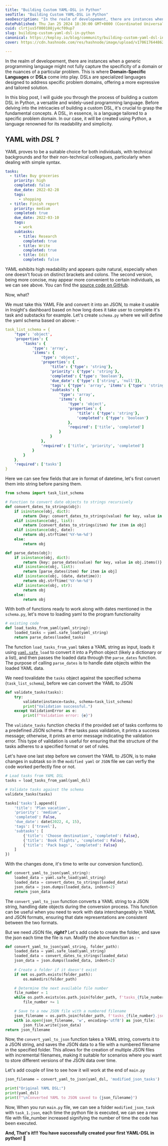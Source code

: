 ```yaml
---
title: "Building Custom YAML-DSL in Python"
seoTitle: "Building Custom YAML-DSL in Python"
seoDescription: "In the realm of developement, there are instances when a generic programming language might not fully capture the specificity of a domain."
datePublished: Thu Jan 25 2024 18:30:00 GMT+0000 (Coordinated Universal Time)
cuid: clrtjus5f000108jy4cf09up7
slug: building-custom-yaml-dsl-in-python
canonical: https://keploy.io/blog/community/building-custom-yaml-dsl-in-python
cover: https://cdn.hashnode.com/res/hashnode/image/upload/v1706176448627/aa815cbd-197b-492d-9f1e-9454b52ec817.png

---
```


In the realm of developement, there are instances when a generic programming language might not fully capture the specificity of a domain or the nuances of a particular problem. This is where **Domain-Specific Languages** or **DSLs** come into play. DSLs are specialized languages designed to address specific problem domains, offering a more expressive and tailored solution.

In this blog post, I will guide you through the process of building a custom DSL in Python, a versatile and widely-used programming language. Before delving into the intricacies of building a custom DSL, it's crucial to grasp the fundamental concepts. A DSL, in essence, is a language tailored to a specific problem domain. In our case, it will be created using Python, a language renowned for its readability and simplicity.

## YAML with *DSL* ?

YAML proves to be a suitable choice for both individuals, with technical backgrounds and for their non-technical colleagues, particularly when dealing with simple syntax.

```yaml
tasks:
  - title: Buy groceries
    priority: high
    completed: false
    due_date: 2022-02-28
    tags:
      - shopping
  - title: Finish report
    priority: medium
    completed: true
    due_date: 2022-03-10
    tags:
      - work
    subtasks:
      - title: Research
        completed: true
      - title: Write
        completed: true
      - title: Edit
        completed: false
```

YAML exhibits high readability and appears quite natural, especially when one doesn't focus on distinct brackets and colons. The second version, being more concise, may appear more convenient to certain individuals, as we can see above. You can find the [source code on GitHub](https://github.com/Sonichigo/yaml-dsl/).

Now, what?

We must take this YAML File and convert it into an JSON, to make it usable in Insight's dashboard based on how long does it take user to complete it's task and substacks for example. Let's create `schema.py` where we will define the yaml schema based on above: -

```yaml
task_list_schema = {
    'type': 'object',
    'properties': {
        'tasks': {
            'type': 'array',
            'items': {
                'type': 'object',
                'properties': {
                    'title': {'type': 'string'},
                    'priority': {'type': 'string'},
                    'completed': {'type': 'boolean'},
                    'due_date': {'type': ['string', 'null']},
                    'tags': {'type': 'array', 'items': {'type': 'string'}},
                    'subtasks': {
                        'type': 'array',
                        'items': {
                            'type': 'object',
                            'properties': {
                                'title': {'type': 'string'},
                                'completed': {'type': 'boolean'}
                            },
                            'required': ['title', 'completed']
                        }
                    }
                },
                'required': ['title', 'priority', 'completed']
            }
        }
    },
    'required': ['tasks']
}
```

Here we can see few fields that are in format of datetime, let's first convert them into string before parsing them.

```python
from schema import task_list_schema

# Function to convert date objects to strings recursively
def convert_dates_to_strings(obj):
    if isinstance(obj, dict):
        return {key: convert_dates_to_strings(value) for key, value in obj.items()}
    elif isinstance(obj, list):
        return [convert_dates_to_strings(item) for item in obj]
    elif isinstance(obj, date):
        return obj.strftime('%Y-%m-%d')
    else:
        return obj

def parse_dates(obj):
    if isinstance(obj, dict):
        return {key: parse_dates(value) for key, value in obj.items()}
    elif isinstance(obj, list):
        return [parse_dates(item) for item in obj]
    elif isinstance(obj, (date, datetime)):
        return obj.strftime('%Y-%m-%d')
    elif isinstance(obj, str):
        return obj
    else:
        return obj
```

With both of functions ready to work along with dates mentioned in the `schema.py`, let's move to loading yaml to the program functionality

```python
# existing code
def load_tasks_from_yaml(yaml_string):
    loaded_tasks = yaml.safe_load(yaml_string)
    return parse_dates(loaded_tasks)
```

The function `load_tasks_from_yaml` takes a YAML string as input, loads it using [`yaml.safe`](http://yaml.safe)`_load` to convert it into a Python object (likely a dictionary or a list), and then passes the loaded data through the `parse_dates` function. The purpose of calling `parse_dates` is to handle date objects within the loaded YAML data.

We need tovalidate the `tasks` object against the specified schema (`task_list_schema`), before we can convert the YAML to JSON

```python
def validate_tasks(tasks):
    try:
        validate(instance=tasks, schema=task_list_schema)
        print("Validation successful.")
    except ValidationError as e:
        print(f"Validation error: {e}")
```

The `validate_tasks` function checks if the provided set of tasks conforms to a predefined JSON schema. If the tasks pass validation, it prints a success message; otherwise, it prints an error message indicating the validation error. This type of validation is useful for ensuring that the structure of the tasks adheres to a specified format or set of rules.

Let's have one last step before we convert the YAML to JSON, is to make changes in subtask so in the `modified yaml` or `JSON` file we can verfiy the code worked perfectly fine or not.

```python
# Load tasks from YAML DSL
tasks = load_tasks_from_yaml(yaml_dsl)

# Validate tasks against the schema
validate_tasks(tasks)

tasks['tasks'].append({
    'title': 'Plan vacation',
    'priority': 'medium',
    'completed': False,
    'due_date': date(2022, 4, 15),
    'tags': ['travel'],
    'subtasks': [
        {'title': 'Choose destination', 'completed': False},
        {'title': 'Book flights', 'completed': False},
        {'title': 'Pack bags', 'completed': False}
    ]
})
```

With the changes done, it's time to write our conversion function().

```python
def convert_yaml_to_json(yaml_string):
    loaded_data = yaml.safe_load(yaml_string)
    loaded_data = convert_dates_to_strings(loaded_data)
    json_data = json.dumps(loaded_data, indent=2)
    return json_data
```

The `convert_yaml_to_json` function converts a YAML string to a JSON string, handling date objects during the conversion process. This function can be useful when you need to work with data interchangeably in YAML and JSON formats, ensuring that date representations are consistent between the two formats.

But we need JSON file, ***right?*** Let's add code to create the folder, and save the json each time the file is run. Modify the above function as : -

```python
def convert_yaml_to_json(yaml_string, folder_path):
    loaded_data = yaml.safe_load(yaml_string)
    loaded_data = convert_dates_to_strings(loaded_data)
    json_data = json.dumps(loaded_data, indent=2)
    
    # Create a folder if it doesn't exist
    if not os.path.exists(folder_path):
        os.makedirs(folder_path)

    # Determine the next available file number
    file_number = 1
    while os.path.exists(os.path.join(folder_path, f'tasks_{file_number}.json')):
        file_number += 1

    # Save to a new JSON file with a numbered filename
    json_filename = os.path.join(folder_path, f'tasks_{file_number}.json')
    with io.open(json_filename, 'w', encoding='utf8') as json_file:
        json_file.write(json_data)
return json_filename
```

Now, the `convert_yaml_to_json` function takes a YAML string, converts it to a JSON string, and saves the JSON data to a file with a numbered filename in the specified folder. This allows for the creation of multiple JSON files with incremental filenames, making it suitable for scenarios where you want to store different versions of the JSON data over time.

Let's add couple of line to see how it will work at the end of `main.py`

```python
json_filename = convert_yaml_to_json(yaml_dsl, 'modified_json_tasks')

print("Original YAML DSL:")
print(yaml_dsl)
print(f"\nConverted YAML to JSON saved to {json_filename}")
```

Now, When you run `main.py` file, we can see a folder `modified_json_task` with `task_1.json`, each time the python file is executed, we can see a new file with file\_number increased signifying the number of time the code has been executed.

**And, That's it!!! You have successfully created your first YAML-DSL in python! 🎉**